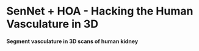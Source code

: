# SenNet + HOA - Hacking the Human Vasculature in 3D
#### Segment vasculature in 3D scans of human kidney


